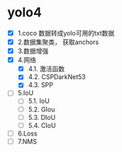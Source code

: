 # yolo4

- [x] 1.coco 数据转成yolo可用的txt数据
- [x] 2.数据集聚类， 获取anchors
- [x] 3.数据增强
- [x] 4.网络
    - [x] 4.1. 激活函数
    - [x] 4.2. CSPDarkNet53
    - [x] 4.3. SPP
- [ ] 5.IoU
    - [ ] 5.1. IoU
    - [ ] 5.2. GIou
    - [ ] 5.3. DIoU
    - [ ] 5.4. CIoU
- [ ] 6.Loss
- [ ] 7.NMS
